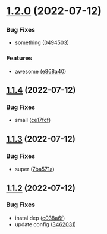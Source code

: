 # [1.2.0](https://github.com/devdanco/test-github-actions/compare/v1.1.9...v1.2.0) (2022-07-12)


### Bug Fixes

* something ([0494503](https://github.com/devdanco/test-github-actions/commit/0494503cda789010870130f59d0cff31854d8917))


### Features

* awesome ([e868a40](https://github.com/devdanco/test-github-actions/commit/e868a40d210c148dd30ec6578f1944b3eb2c649f))

## [1.1.4](https://github.com/devdanco/test-github-actions/compare/v1.1.3...v1.1.4) (2022-07-12)


### Bug Fixes

* small ([ce17fcf](https://github.com/devdanco/test-github-actions/commit/ce17fcf526d802065d75824c566a5ea956f98f1e))

## [1.1.3](https://github.com/devdanco/test-github-actions/compare/v1.1.2...v1.1.3) (2022-07-12)


### Bug Fixes

* super ([7ba571a](https://github.com/devdanco/test-github-actions/commit/7ba571a2bb37c84024a455b7b0e582319fb5226d))

## [1.1.2](https://github.com/devdanco/test-github-actions/compare/v1.1.1...v1.1.2) (2022-07-12)


### Bug Fixes

* instal dep ([c038a6f](https://github.com/devdanco/test-github-actions/commit/c038a6f8e8c8ea1a75026771368c9ab1a27d7824))
* update config ([3462031](https://github.com/devdanco/test-github-actions/commit/3462031304510a372ba7d3090ea187156814a589))
